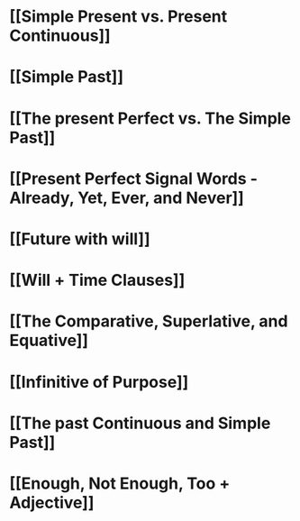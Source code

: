 # [[Simple Present vs. Present Continuous]]
# [[Simple Past]]

# [[The present Perfect vs. The Simple Past]]

# [[Present Perfect Signal Words - Already, Yet, Ever, and Never]]

# [[Future with will]]

# [[Will + Time Clauses]]

# [[The Comparative, Superlative, and Equative]]

# [[Infinitive of Purpose]]

# [[The past Continuous and Simple Past]]

# [[Enough, Not Enough, Too + Adjective]]
